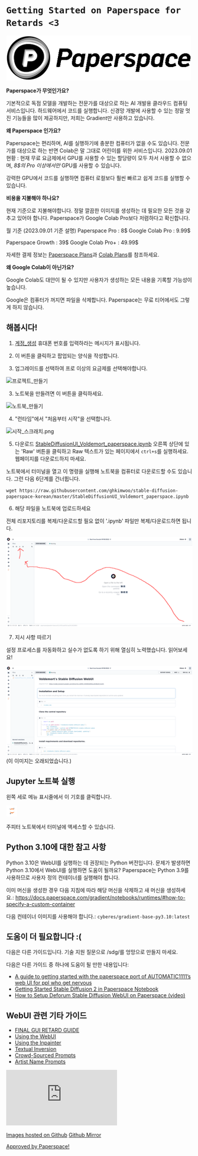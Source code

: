 # `Getting Started on Paperspace for Retards <3`

![paperspace](https://raw.githubusercontent.com/Engineer-of-Stuff/stable-diffusion-paperspace/main/docs/assets/paperspace.png)

**Paperspace가 무엇인가요?**

기본적으로 독점 모델을 개발하는 전문가를 대상으로 하는 AI 개발용 클라우드 컴퓨팅 서비스입니다. 하드웨어에서 코드를 실행합니다. 신경망 개발에 사용할 수 있는 정말 멋진 기능들을 많이 제공하지만, 저희는 Gradient만 사용하고 있습니다.

**왜 Paperspace 인가요?**

Paperspace는 편리하며, AI를 실행하기에 충분한 컴퓨터가 없을 수도 있습니다. 전문가를 대상으로 하는 반면 Colab은 말 그대로 어린이를 위한 서비스입니다.
2023.09.01 현황 : 현재 무료 요금제에서 GPU를 사용할 수 있는 할당량이 모두 차서 사용할 수 없으며, *8$의 Pro 이상에서만* GPU를 사용할 수 있습니다.

강력한 GPU에서 코드를 실행하면 컴퓨터 로컬보다 훨씬 빠르고 쉽게 코드를 실행할 수 있습니다.



**비용을 지불해야 하나요?**

현재 기준으로 지불해야합니다. 정말 깔끔한 이미지를 생성하는 데 필요한 모든 것을 갖추고 있어야 합니다. Paperspace가 Google Colab Pro보다 저렴하다고 확신합니다.

월 기준 (2023.09.01 기준 설명)
Paperspace Pro : 8$
Google Colab Pro : 9.99$

Paperspace Growth : 39$
Google Colab Pro+ : 49.99$

자세한 결제 정보는 [Paperspace Plans](https://www.paperspace.com/pricing)과 [Colab Plans](https://colab.research.google.com/signup)를 참조하세요.

**왜 Google Colab이 아닌가요?**

Google Colab도 대안이 될 수 있지만 사용자가 생성하는 모든 내용을 기록할 가능성이 높습니다.

Google은 컴퓨터가 꺼지면 파일을 삭제합니다. Paperspace는 무료 티어에서도 그렇게 하지 않습니다.


## 해봅시다!



1. [계정_생성](https://console.paperspace.com/signup) 휴대폰 번호를 입력하라는 메시지가 표시됩니다.

2. 이 버튼을 클릭하고 팝업되는 양식을 작성합니다.

3. 업그레이드를 선택하여 프로 이상의 요금제를 선택해야합니다.

![프로젝트_만들기](https://raw.githubusercontent.com/ghkimwoo/stable-diffusion-paperspace-korean/main/docs/assets/create_project.png)

3. 노트북을 만들려면 이 버튼을 클릭하세요.

![노트북_만들기](https://raw.githubusercontent.com/ghkimwoo/stable-diffusion-paperspace-korean/main/docs/assets/create_notebook.png)

4. "런타임"에서 "처음부터 시작"을 선택합니다.

![시작_스크래치.png](https://raw.githubusercontent.com/ghkimwoo/stable-diffusion-paperspace-korean/main/docs/assets/start_scratch.png)

5. 다운로드 [StableDiffusionUI_Voldemort_paperspace.ipynb](https://github.com/ghkimwoo/stable-diffusion-paperspace-korean/blob/main/StableDiffusionUI_Voldemort_paperspace.ipynb)
오른쪽 상단에 있는 'Raw' 버튼을 클릭하고 Raw 텍스트가 있는 페이지에서 `ctrl+s`를 실행하세요. 웹페이지를 다운로드하지 마세요.

노트북에서 터미널을 열고 이 명령을 실행해 노트북을 컴퓨터로 다운로드할 수도 있습니다. 그런 다음 6단계를 건너뜁니다.

```
wget https://raw.githubusercontent.com/ghkimwoo/stable-diffusion-paperspace-korean/master/StableDiffusionUI_Voldemort_paperspace.ipynb
```

6. 해당 파일을 노트북에 업로드하세요

전체 리포지토리를 복제/다운로드할 필요 없이 '.ipynb' 파일만 복제/다운로드하면 됩니다.

![upload](https://raw.githubusercontent.com/Engineer-of-Stuff/stable-diffusion-paperspace/main/docs/assets/upload.png)

7. 지시 사항 따르기

설정 프로세스를 자동화하고 실수가 없도록 하기 위해 열심히 노력했습니다. 읽어보세요!

![final](https://raw.githubusercontent.com/Engineer-of-Stuff/stable-diffusion-paperspace/main/docs/assets/final.png)
(이 이미지는 오래되었습니다.)

## Jupyter 노트북 실행

왼쪽 세로 메뉴 표시줄에서 이 기호를 클릭합니다.

![open-jupiter](https://raw.githubusercontent.com/Engineer-of-Stuff/stable-diffusion-paperspace/main/docs/assets/open-jupiter.png)

주피터 노트북에서 터미널에 액세스할 수 있습니다.

## Python 3.10에 대한 참고 사항

Python 3.10은 WebUI를 실행하는 데 권장되는 Python 버전입니다. 문제가 발생하면 Python 3.10에서 WebUI를 실행하면 도움이 될까요? Paperspace는 Python 3.9를 사용하므로 사용자 정의 컨테이너를 실행해야 합니다.

이미 머신을 생성한 경우 다음 지침에 따라 해당 머신을 삭제하고 새 머신을 생성하세요.: https://docs.paperspace.com/gradient/notebooks/runtimes/#how-to-specify-a-custom-container

다음 컨테이너 이미지를 사용해야 합니다.: `cyberes/gradient-base-py3.10:latest`

## 도움이 더 필요합니다 :(

다음은 다른 가이드입니다. 기술 지원 질문으로 /sdg/를 엉망으로 만들지 마세요.

다음은 다른 가이드 중 하나에 도움이 될 만한 내용입니다:
- [A guide to getting started with the paperspace port of AUTOMATIC1111’s web UI for ppl who get nervous](https://proximacentaurib.notion.site/A-guide-to-getting-started-with-the-paperspace-port-of-AUTOMATIC1111-s-web-UI-for-ppl-who-get-nervou-b83c2213f17e452e8b0e37ba64fe9758)
- [Getting Started Stable Diffusion 2 in Paperspace Notebook](https://weirdwonderfulai.art/resources/getting-started-stable-diffusion-2-in-paperspace-notebook/)
- [How to Setup Deforum Stable Diffusion WebUI on Paperspace (video)](https://www.youtube.com/watch?v=YuislijDeFo)

## WebUI 관련 기타 가이드

- [FINAL GUI RETARD GUIDE](https://rentry.org/voldy)
- [Using the WebUI](https://rentry.org/voldy)
- [Using the Inpainter](https://rentry.org/drfar)
- [Textual Inversion](https://rentry.org/aikgx)
- [Crowd-Sourced Prompts](https://lexica.art/)
- [Artist Name Prompts](https://sgreens.notion.site/sgreens/4ca6f4e229e24da6845b6d49e6b08ae7?v=fdf861d1c65d456e98904fe3f3670bd3)

![](https://mato.evulid.cc/matomo.php?idsite=2&rec=1&url=https://rentry.org/865dy)

[Images hosted on Github](https://github.com/Engineer-of-Stuff/stable-diffusion-paperspace)
[Github Mirror](https://github.com/Engineer-of-Stuff/stable-diffusion-paperspace/blob/main/docs/archives/Getting%20Started%20on%20Paperspace.pdf)

[Approved by Paperspace!](https://github.com/Engineer-of-Stuff/stable-diffusion-paperspace/blob/master/docs/assets/approved%20by%20paperspace.png?raw=true)
